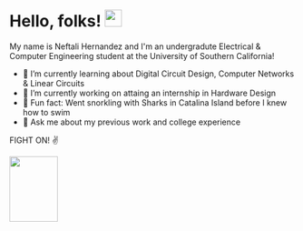 # Hello, folks! <img src="https://github.com/user-attachments/assets/c18a41cb-80d6-447e-a1f1-5f97169773fd" width="30px" height="30px" />


My name is Neftali Hernandez and I'm an undergradute Electrical & Computer Engineering student at the University of Southern California!

- 🌱 I’m currently learning about Digital Circuit Design, Computer Networks & Linear Circuits
- 🔭 I’m currently working on attaing an internship in Hardware Design
- 🤔 Fun fact: Went snorkling with Sharks in Catalina Island before I knew how to swim
- 💬 Ask me about my previous work and college experience



FIGHT ON! ✌️

<img src="https://github.com/user-attachments/assets/f509f9c5-c651-4114-a799-80f05636037d" width="85px" height="115" />



<!--
**NeftaliHer/NeftaliHer** is a ✨ _special_ ✨ repository because its `README.md` (this file) appears on your GitHub profile.

Here are some ideas to get you started:

- 🔭 I’m currently working on ...
- 🌱 I’m currently learning ...
- 👯 I’m looking to collaborate on ...
- 🤔 I’m looking for help with ...
- 💬 Ask me about ...
- 📫 How to reach me: ...
- 😄 Pronouns: ...
- ⚡ Fun fact: ...
-->
